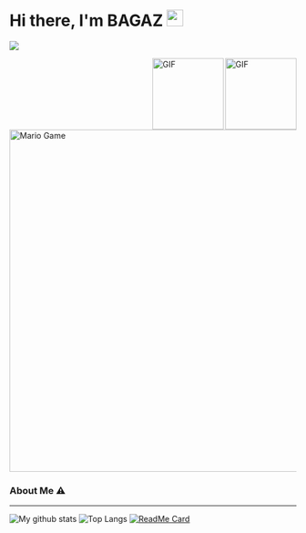 # Hi there, I'm BAGAZ <img src="https://github.com/TheDudeThatCode/TheDudeThatCode/blob/master/Assets/Hi.gif" width="29px">
![](https://visitor-badge.glitch.me/badge?page_id=M4n9-B4G4Z)

<img align="right" alt="GIF" height="125px" src="https://i.giphy.com/media/LMt9638dO8dftAjtco/200.webp" />
<img align="right" alt="GIF" height="125px" src="https://media3.giphy.com/media/ln7z2eWriiQAllfVcn/200w.webp" />


<img src="https://github.com/TheDudeThatCode/TheDudeThatCode/blob/master/Assets/Mario_Gameplay.gif" alt="Mario Game" width="600" />


### About Me ⚠️
___
![My github stats](https://github-readme-stats.vercel.app/api?username=M4n9-B4G4Z&show_icons=true&theme=tokyonight)
![Top Langs](https://github-readme-stats.vercel.app/api/top-langs/?username=M4n9-B4G4Z&hide=css,html&theme=tokyonight)
[![ReadMe Card](https://github-readme-stats.vercel.app/api/pin/?username=M4n9-B4G4Z&repo=M4n9-B4G4Z)](https://github.com/M4n9-B4G4Z/G4zBOTs-Project)
<!--
**MANG-BAGAZ** is a ✨ _special_ ✨ repository because its `README.md` (this file) appears on your GitHub profile.



**Personal Stuffs:**
- 🔭 I’m currently working on my campus project
- 🌱 I’m currently learning typescript
- ✨ Interested in backend-ish things 
- 🤔 Looking for help with my [Github](https://github.com/M4n9-B4G4Z)
- 📫 Reach me via [whatsapp](https://wa.me/6281938781378) or [facebook](https://www.facebook.com/bagazstoreid/)


[![🦉 My github stats](https://github-readme-stats.vercel.app/api?username=M4n9-B4G4Z&show_icons=true&hide_border=true&hide=issues)](https://github.com/M4n9-B4G4Z)



